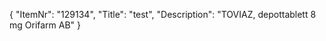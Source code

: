 {
  "ItemNr": "129134",
  "Title": "test",
  "Description": "TOVIAZ, depottablett 8 mg Orifarm AB"
}
